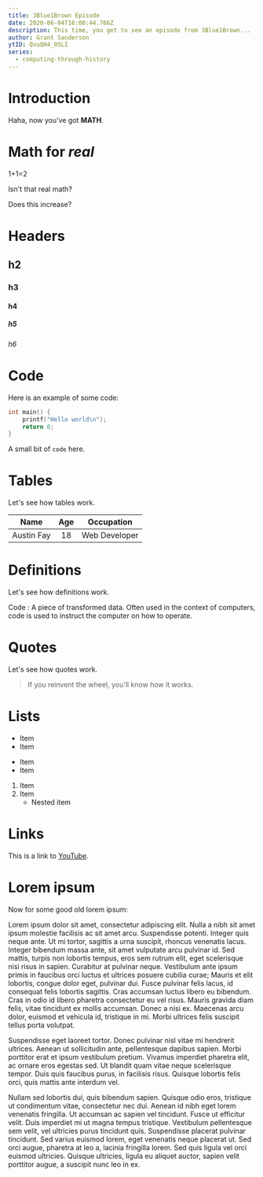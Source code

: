 ```yaml
---
title: 3Blue1Brown Episode
date: 2020-06-04T16:08:44.766Z
description: This time, you get to see an episode from 3Blue1Brown...
author: Grant Sanderson
ytID: QvuQH4_05LI
series:
  - computing-through-history
---
```


# Introduction

Haha, now you've got **MATH**.

# Math for _real_

1+1=2

Isn't that real math?

Does this increase?

# Headers
## h2
### h3
#### h4
##### h5
###### h6

# Code

Here is an example of some code:
```C
int main() {
    printf("Hello world\n");
    return 0;
}
```

A small bit of `code` here.

# Tables

Let's see how tables work.

|Name|Age|Occupation|
|:-:|:-:|:-:|
|Austin Fay|18|Web Developer|

# Definitions

Let's see how definitions work.

Code
:   A piece of transformed data. Often used in the context of computers, code is used to instruct the computer on how to operate. 

# Quotes

Let's see how quotes work.

> If you reinvent the wheel, you'll know how it works.

# Lists

* Item
* Item
- Item
- Item

1. Item
2. Item
   * Nested item

# Links

This is a link to [YouTube](https://youtube.com).

# Lorem ipsum

Now for some good old lorem ipsum:

Lorem ipsum dolor sit amet, consectetur adipiscing elit. Nulla a nibh sit amet ipsum molestie facilisis ac sit amet arcu. Suspendisse potenti. Integer quis neque ante. Ut mi tortor, sagittis a urna suscipit, rhoncus venenatis lacus. Integer bibendum massa ante, sit amet vulputate arcu pulvinar id. Sed mattis, turpis non lobortis tempus, eros sem rutrum elit, eget scelerisque nisi risus in sapien. Curabitur at pulvinar neque. Vestibulum ante ipsum primis in faucibus orci luctus et ultrices posuere cubilia curae; Mauris et elit lobortis, congue dolor eget, pulvinar dui. Fusce pulvinar felis lacus, id consequat felis lobortis sagittis. Cras accumsan luctus libero eu bibendum. Cras in odio id libero pharetra consectetur eu vel risus. Mauris gravida diam felis, vitae tincidunt ex mollis accumsan. Donec a nisi ex. Maecenas arcu dolor, euismod et vehicula id, tristique in mi. Morbi ultrices felis suscipit tellus porta volutpat.

Suspendisse eget laoreet tortor. Donec pulvinar nisl vitae mi hendrerit ultrices. Aenean ut sollicitudin ante, pellentesque dapibus sapien. Morbi porttitor erat et ipsum vestibulum pretium. Vivamus imperdiet pharetra elit, ac ornare eros egestas sed. Ut blandit quam vitae neque scelerisque tempor. Duis quis faucibus purus, in facilisis risus. Quisque lobortis felis orci, quis mattis ante interdum vel.

Nullam sed lobortis dui, quis bibendum sapien. Quisque odio eros, tristique ut condimentum vitae, consectetur nec dui. Aenean id nibh eget lorem venenatis fringilla. Ut accumsan ac sapien vel tincidunt. Fusce ut efficitur velit. Duis imperdiet mi ut magna tempus tristique. Vestibulum pellentesque sem velit, vel ultricies purus tincidunt quis. Suspendisse placerat pulvinar tincidunt. Sed varius euismod lorem, eget venenatis neque placerat ut. Sed orci augue, pharetra at leo a, lacinia fringilla lorem. Sed quis ligula vel orci euismod ultricies. Quisque ultricies, ligula eu aliquet auctor, sapien velit porttitor augue, a suscipit nunc leo in ex.